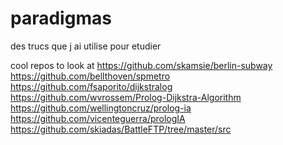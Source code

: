 # paradigmas
 des trucs que j ai utilise pour etudier 

cool repos to look at 
https://github.com/skamsie/berlin-subway
https://github.com/bellthoven/spmetro
https://github.com/fsaporito/dijkstralog
https://github.com/wvrossem/Prolog-Dijkstra-Algorithm
https://github.com/wellingtoncruz/prolog-ia
https://github.com/vicenteguerra/prologIA
https://github.com/skiadas/BattleFTP/tree/master/src
